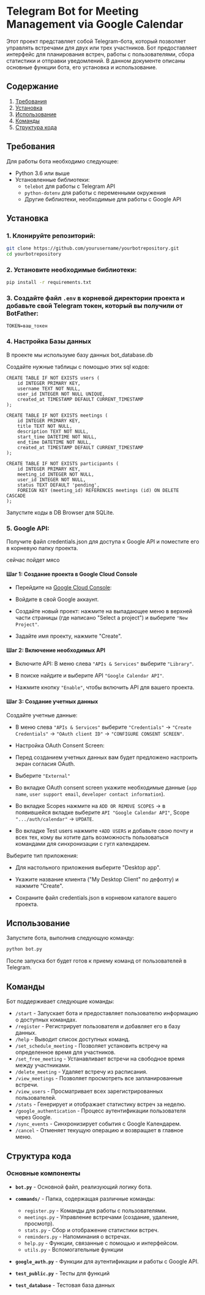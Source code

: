 # Telegram Bot for Meeting Management via Google Calendar

Этот проект представляет собой Telegram-бота, который позволяет управлять встречами для двух или трех участников. Бот предоставляет интерфейс для планирования встреч, работы с пользователями, сбора статистики и отправки уведомлений. В данном документе описаны основные функции бота, его установка и использование.

## Содержание

1. [Требования](#требования)
2. [Установка](#установка)
3. [Использование](#использование)
4. [Команды](#команды)
5. [Структура кода](#структура-кода)


## Требования

Для работы бота необходимо следующее:
- Python 3.6 или выше
- Установленные библиотеки:
  - `telebot` для работы с Telegram API
  - `python-dotenv` для работы с переменными окружения
  - Другие библиотеки, необходимые для работы с Google API

## Установка

### 1. Клонируйте репозиторий:
   ```bash
   git clone https://github.com/yourusername/yourbotrepository.git
   cd yourbotrepository
   ```

### 2. Установите необходимые библиотеки:
   ```bash
   pip install -r requirements.txt
   ```

### 3. Создайте файл `.env` в корневой директории проекта и добавьте свой Telegram токен, который вы получили от BotFather:
   ```
   TOKEN=ваш_токен
   ```

### 4. Настройка Базы данных

В проекте мы используме базу данных bot_database.db

Создайте нужные таблицы с помощью этих sql кодов:
```
CREATE TABLE IF NOT EXISTS users (
    id INTEGER PRIMARY KEY,
    username TEXT NOT NULL,
    user_id INTEGER NOT NULL UNIQUE,
    created_at TIMESTAMP DEFAULT CURRENT_TIMESTAMP
);
```

```
CREATE TABLE IF NOT EXISTS meetings (
    id INTEGER PRIMARY KEY,
    title TEXT NOT NULL,
    description TEXT NOT NULL,
    start_time DATETIME NOT NULL,
    end_time DATETIME NOT NULL,
    created_at TIMESTAMP DEFAULT CURRENT_TIMESTAMP
);
```

```
CREATE TABLE IF NOT EXISTS participants (
    id INTEGER PRIMARY KEY,
    meeting_id INTEGER NOT NULL,
    user_id INTEGER NOT NULL,
    status TEXT DEFAULT 'pending',
    FOREIGN KEY (meeting_id) REFERENCES meetings (id) ON DELETE CASCADE
);
```
Запустите коды в DB Browser для SQLite.


### 5. Google API: 
Получите файл credentials.json для доступа к Google API и поместите его в корневую папку проекта.

сейчас пойдет мясо

#### Шаг 1: Создание проекта в Google Cloud Console
* Перейдите на <a href="https://developer.google.com/console">Google Cloud Console</a>:

* Войдите в свой Google аккаунт.

* Создайте новый проект: нажмите на выпадающее меню в верхней части страницы (где написано "Select a project") и выберите `"New Project"`.

* Задайте имя проекту, нажмите "Create".

#### Шаг 2: Включение необходимых API

* Включите API:
В меню слева `"APIs & Services"` выберите `"Library"`.

* В поиске найдите и выберите API `"Google Calendar API"`.

* Нажмите кнопку `"Enable"`, чтобы включить API для вашего проекта.

#### Шаг 3: Создание учетных данных

Создайте учетные данные:

* В меню слева `"APIs & Services"` выберите `"Credentials"` → `"Create Credentials"` → `"OAuth client ID"`  → `"CONFIGURE CONSENT SCREEN"`.

* Настройка OAuth Consent Screen:

* Перед созданием учетных данных вам будет предложено настроить экран согласия OAuth.

* Выберите `"External"`

* Во вкладке OAuth consent screen укажите необходимые данные (`app name`, `user support email`, `developer contact information`). 

* Во вкладке Scopes нажмите на `ADD OR REMOVE SCOPES` → в появившейся вкладке выберите `API "Google Calendar API"`, Scope `".../auth/calendar"` → `UPDATE`.

* Во вкладке Test users нажмите `+ADD USERS` и добавьте свою почту и всех тех, кому вы хотите дать возможность пользоваться командами для синхронизации с гугл календарем. 

Выберите тип приложения:

* Для настольного приложения выберите "Desktop app".
 
* Укажите название клиента ("My Desktop Client" по дефолту) и нажмите "Create".

* Сохраните файл credentials.json в корневом каталоге вашего проекта.


## Использование

Запустите бота, выполнив следующую команду:

```bash
python bot.py
```

После запуска бот будет готов к приему команд от пользователей в Telegram.

## Команды

Бот поддерживает следующие команды:

- `/start` - Запускает бота и предоставляет пользователю информацию о доступных командах.
- `/register` - Регистрирует пользователя и добавляет его в базу данных.
- `/help` - Выводит список доступных команд.
- `/set_schedule_meeting` - Позволяет установить встречу на определенное время для участников.
- `/set_free_meeting` - Устанавливает встречи на свободное время между участниками.
- `/delete_meeting` - Удаляет встречу из расписания.
- `/view_meetings` - Позволяет просмотреть все запланированные встречи.
- `/view_users` - Просматривает всех зарегистрированных пользователей.
- `/stats` - Генерирует и отображает статистику встреч за неделю.
- `/google_authentication` - Процесс аутентификации пользователя через Google.
- `/sync_events` - Синхронизирует события с Google Календарем.
- `/cancel` - Отменяет текущую операцию и возвращает в главное меню.

## Структура кода

### Основные компоненты

- **`bot.py`** - Основной файл, реализующий логику бота.
- **`commands/`** - Папка, содержащая различные команды:
  - `register.py` - Команды для работы с пользователями.
  - `meetings.py` - Управление встречами (создание, удаление, просмотр).
  - `stats.py` - Сбор и отображение статистики встреч.
  - `reminders.py` - Напоминания о встречах.
  - `help.py` - Функции, связанные с помощью и интерфейсом.
  - `utils.py` - Вспомогательные функции

- **`google_auth.py`** - Функции для аутентификации и работы с Google API.
- **`test_public.py`** - Тесты для функций
- **`test_database`** - Тестовая база данных